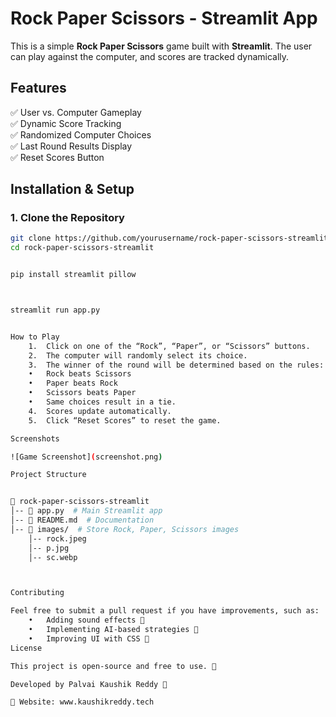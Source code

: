 # Rock Paper Scissors - Streamlit App  

This is a simple **Rock Paper Scissors** game built with **Streamlit**. The user can play against the computer, and scores are tracked dynamically.  

## Features  
✅ User vs. Computer Gameplay  
✅ Dynamic Score Tracking  
✅ Randomized Computer Choices  
✅ Last Round Results Display  
✅ Reset Scores Button  

## Installation & Setup  

### 1. Clone the Repository  
```bash
git clone https://github.com/yourusername/rock-paper-scissors-streamlit.git
cd rock-paper-scissors-streamlit


pip install streamlit pillow



streamlit run app.py


How to Play
	1.	Click on one of the “Rock”, “Paper”, or “Scissors” buttons.
	2.	The computer will randomly select its choice.
	3.	The winner of the round will be determined based on the rules:
	•	Rock beats Scissors
	•	Paper beats Rock
	•	Scissors beats Paper
	•	Same choices result in a tie.
	4.	Scores update automatically.
	5.	Click “Reset Scores” to reset the game.

Screenshots

![Game Screenshot](screenshot.png)

Project Structure


📂 rock-paper-scissors-streamlit
│-- 📄 app.py  # Main Streamlit app
│-- 📄 README.md  # Documentation
│-- 📂 images/  # Store Rock, Paper, Scissors images
    │-- rock.jpeg
    │-- p.jpg
    │-- sc.webp



Contributing

Feel free to submit a pull request if you have improvements, such as:
	•	Adding sound effects 🎵
	•	Implementing AI-based strategies 🤖
	•	Improving UI with CSS 🎨
License

This project is open-source and free to use. 🚀

Developed by Palvai Kaushik Reddy 🎉

🔗 Website: www.kaushikreddy.tech
